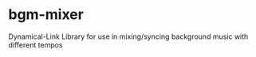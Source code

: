 # bgm-mixer
Dynamical-Link Library for use in mixing/syncing background music with different tempos
